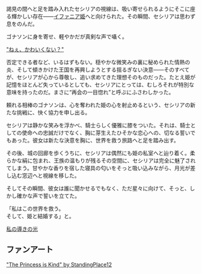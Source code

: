 <!-- title: 誓い -->
<!-- relationship: Protector -->

謁見の間へと足を踏み入れたセシリアの視線は、吸い寄せられるようにそこに座る輝かしい存在――[イファニア姫](#node:iphania)へと向けられた。その瞬間、セシリアは思わず息をのんだ。

ゴナソンに身を寄せ、軽やかだが真剣な声で囁く。

["ねぇ、かわいくない？"](#embed:https://www.youtube.com/watch?v=cyLsX20esBE&t=3677s)

否定できる者など、いるはずもない。穏やかな微笑みの裏に秘められた情熱の炎、そして傾きかけた王国を再興しようとする揺るぎない決意――そのすべてが、セシリアが心から尊敬し、追い求めてきた理想そのものだった。たとえ姫が記憶をほとんど失っているとしても、セシリアにとっては、むしろそれが特別な意味を持ったのだ。まさに“再会の一目惚れ”と呼ぶにふさわしかった。

頼れる相棒のゴナソンは、心を奪われた姫の心を射止めるという、セシリアの新たな挑戦に、快く協力を申し出る。

セシリアは静かな笑みを浮かべ、騎士らしく優雅に膝をついた。それは、騎士としての使命への忠誠だけでなく、胸に芽生えたひそかな恋心への、切なる誓いでもあった。彼女は新たな決意を胸に、世界を救う旅路へと足を踏み出す。

その後、城の回廊を歩くうちに、セシリアは偶然にも姫の私室へと辿り着く。柔らかな絹に包まれ、王族の温もりが残るその空間に、セシリアは完全に魅了されてしまう。甘やかな香りを宿した寝具の匂いをそっと吸い込みながら、月光が差し込む窓辺へと視線を移した。

そしてその瞬間、彼女は誰に聞かせるでもなく、ただ星々に向けて、そっと、しかし確かな声で誓いを立てた。

「私はこの世界を救う。  
そして、姫と結婚する」と。

[私の導きの光](#embed:https://www.youtube.com/live/cyLsX20esBE?si=V7s8jRdSb-bw9IzT&t=8520)

## ファンアート

["The Princess is Kind" by StandingPlace12](https://x.com/StandingPlace12/status/1918991950818021419)